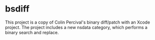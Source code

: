 # bsdiff
This project is a copy of Colin Percival's binary diff/patch with an Xcode project. The project includes a new nsdata category, which performs a binary search and replace.
